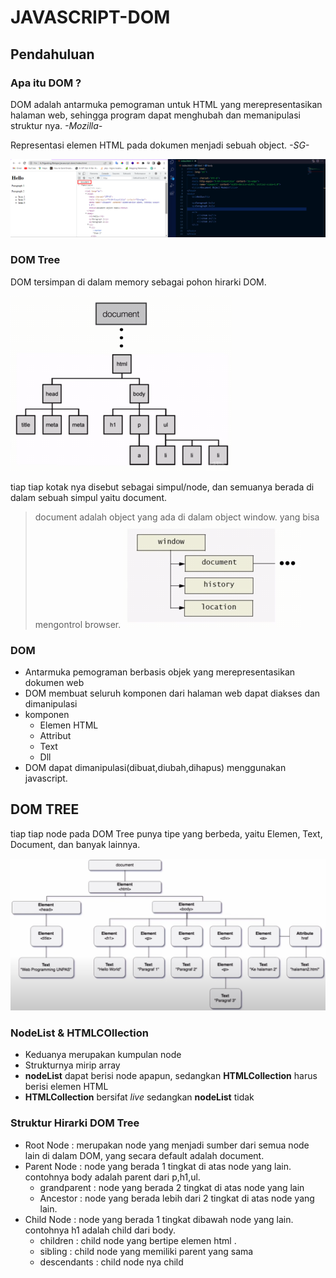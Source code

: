 # **JAVASCRIPT-DOM**

## Pendahuluan
### Apa itu DOM ?
DOM adalah antarmuka pemograman untuk HTML yang merepresentasikan halaman web, sehingga program dapat menghubah dan memanipulasi struktur nya.  *-Mozilla-*

Representasi elemen HTML pada dokumen menjadi sebuah object. *-SG-*

![document](image/../images/document.png)

### DOM Tree
DOM tersimpan di dalam memory sebagai pohon hirarki DOM. 

![dom tree](images/dom%20tree.png)

tiap tiap kotak nya disebut sebagai simpul/node, dan semuanya berada di dalam sebuah simpul yaitu document. 

>document adalah object yang ada di dalam object window. yang bisa mengontrol browser. 
![window](images/window.png)

### DOM
- Antarmuka pemograman berbasis objek yang merepresentasikan dokumen web
- DOM membuat seluruh komponen dari halaman web dapat diakses dan dimanipulasi
- komponen
  - Elemen HTML
  - Attribut
  - Text
  - Dll
- DOM dapat dimanipulasi(dibuat,diubah,dihapus) menggunakan javascript. 

## DOM TREE
tiap tiap node pada DOM Tree punya tipe yang berbeda, yaitu Elemen, Text, Document, dan banyak lainnya.

![tipe node](images/tipe%20node.png)

### NodeList & HTMLCOllection
- Keduanya merupakan kumpulan node
- Strukturnya mirip array
- **nodeList** dapat berisi node apapun, sedangkan **HTMLCollection** harus berisi elemen HTML
-  **HTMLCollection** bersifat *live* sedangkan **nodeList** tidak

### Struktur Hirarki DOM Tree
- Root Node : merupakan node yang menjadi sumber dari semua node lain di dalam DOM, yang secara default adalah document.
- Parent Node : node yang berada 1 tingkat di atas node yang lain. contohnya body adalah parent dari p,h1,ul. 
  - grandparent : node yang berada 2 tingkat di atas node yang lain
  - Ancestor : node yang berada lebih dari 2 tingkat di atas node yang lain.
- Child Node : node yang berada 1 tingkat dibawah node yang lain. contohnya h1 adalah child dari body. 
  - children : child node yang bertipe elemen html . 
  - sibling : child node yang memiliki parent yang sama 
  - descendants : child node nya child